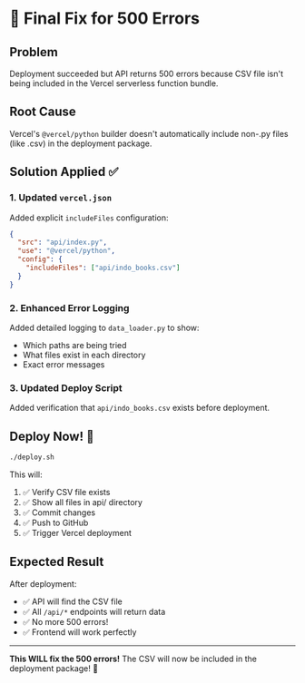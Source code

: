 # 🔧 Final Fix for 500 Errors

## Problem
Deployment succeeded but API returns 500 errors because CSV file isn't being included in the Vercel serverless function bundle.

## Root Cause
Vercel's `@vercel/python` builder doesn't automatically include non-.py files (like .csv) in the deployment package.

## Solution Applied ✅

### 1. Updated `vercel.json`
Added explicit `includeFiles` configuration:
```json
{
  "src": "api/index.py",
  "use": "@vercel/python",
  "config": {
    "includeFiles": ["api/indo_books.csv"]
  }
}
```

### 2. Enhanced Error Logging
Added detailed logging to `data_loader.py` to show:
- Which paths are being tried
- What files exist in each directory
- Exact error messages

### 3. Updated Deploy Script
Added verification that `api/indo_books.csv` exists before deployment.

## Deploy Now! 🚀

```bash
./deploy.sh
```

This will:
1. ✅ Verify CSV file exists
2. ✅ Show all files in api/ directory
3. ✅ Commit changes
4. ✅ Push to GitHub
5. ✅ Trigger Vercel deployment

## Expected Result

After deployment:
- ✅ API will find the CSV file
- ✅ All `/api/*` endpoints will return data
- ✅ No more 500 errors!
- ✅ Frontend will work perfectly

---

**This WILL fix the 500 errors!** The CSV will now be included in the deployment package! 🎉
